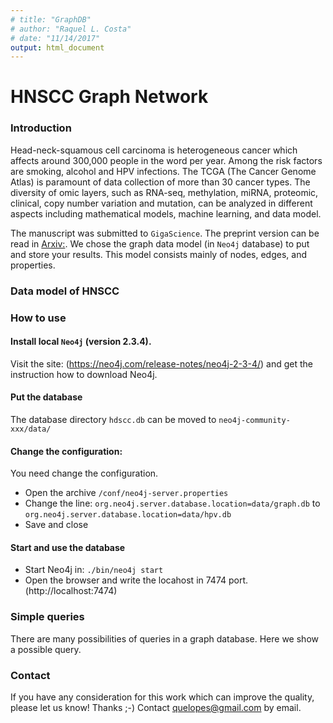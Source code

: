 ```yaml
---
# title: "GraphDB"
# author: "Raquel L. Costa"
# date: "11/14/2017"
output: html_document
---
```



# HNSCC Graph Network

### Introduction

Head-neck-squamous cell carcinoma is heterogeneous cancer which affects around 300,000 people in the word per year. Among the risk factors are smoking, alcohol and HPV infections.
The TCGA (The Cancer Genome Atlas) is paramount of data collection of more than 30 cancer types. The diversity of omic layers, such as RNA-seq, methylation, miRNA, proteomic, clinical, copy number variation and mutation, can be analyzed in different aspects including mathematical models, machine learning, and data model. 

The manuscript was submitted to `GigaScience`. The preprint version can be read in [Arxiv:](). We chose the graph data model (in `Neo4j` database) to put and store your results. This model consists mainly of nodes, edges, and properties.  


### Data model of HNSCC


### How to use

#### Install local `Neo4j` (version 2.3.4).

Visit the site: (https://neo4j.com/release-notes/neo4j-2-3-4/) and get the instruction how to download Neo4j.


#### Put the database

The database directory `hdscc.db` can be moved to `neo4j-community-xxx/data/`

#### Change the configuration:

You need change the configuration. 

* Open the archive `/conf/neo4j-server.properties`
* Change the line: `org.neo4j.server.database.location=data/graph.db` to `org.neo4j.server.database.location=data/hpv.db`
* Save and close

#### Start and use the database

* Start Neo4j in: `./bin/neo4j start` 
* Open the browser and write the locahost in 7474 port. (http://localhost:7474)


### Simple queries
There are many possibilities of queries in a graph database. Here we show a possible query.


### Contact
If you have any consideration for this work which can improve the quality, please let us know! Thanks ;-)
Contact quelopes@gmail.com by email. 
<!-- Ask questions and please report any bug you find. -->
